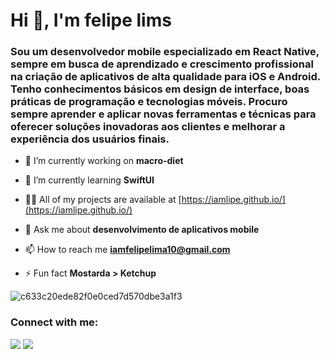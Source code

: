 <h1>Hi 👋, I'm felipe lims</h1>
<h3>Sou um desenvolvedor mobile especializado em React Native, sempre em busca de aprendizado e crescimento profissional na criação de aplicativos de alta qualidade para iOS e Android. Tenho conhecimentos básicos em design de interface, boas práticas de programação e tecnologias móveis. Procuro sempre aprender e aplicar novas ferramentas e técnicas para oferecer soluções inovadoras aos clientes e melhorar a experiência dos usuários finais.</h3>

- 🔭 I’m currently working on **macro-diet**

- 🌱 I’m currently learning **SwiftUI**

- 👨‍💻 All of my projects are available at [https://iamlipe.github.io/](https://iamlipe.github.io/)

- 💬 Ask me about **desenvolvimento de aplicativos mobile**

- 📫 How to reach me **iamfelipelima10@gmail.com**

- ⚡ Fun fact **Mostarda > Ketchup**

![c633c20ede82f0e0ced7d570dbe3a1f3](https://user-images.githubusercontent.com/70382532/138322189-2db8df52-9dcb-40a0-88a8-c365466bd33d.gif)

<h3 align="left">Connect with me:</h3>

<div>
  <a href="https://www.linkedin.com/in/iamfelima/" target="_blank"><img src="https://img.shields.io/badge/-LinkedIn-%230077B5?style=for-the-badge&logo=linkedin&logoColor=white" target="_blank"></a> 
  <a href = "mailto:felipe_lima10@icloud.com"><img src="https://img.shields.io/badge/-mail-%23333?style=for-the-badge&logo=gmail&logoColor=white" target="_blank"></a>
</div>

